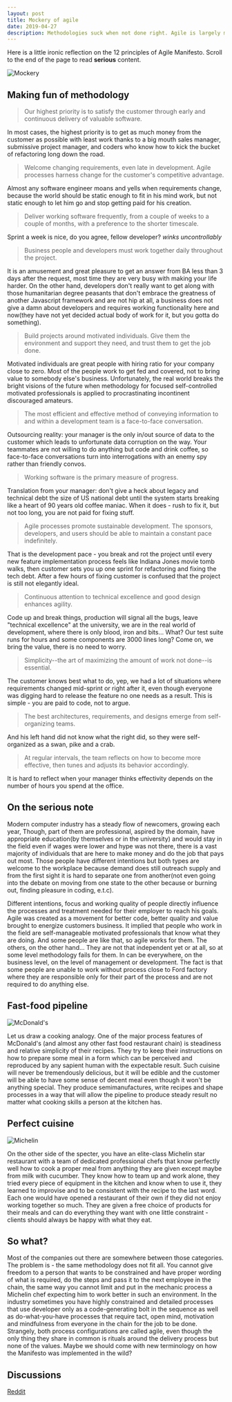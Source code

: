 ```yaml
---
layout: post
title: Mockery of agile
date: 2019-04-27
description: Methodologies suck when not done right. Agile is largely misunderstood, so what is the problem?
---
```

Here is a little ironic reflection on the 12 principles of Agile Manifesto. Scroll to the end of the page to read __serious__ content.

![Mockery](/assets/images/mockery.jpg)

## Making fun of methodology

> Our highest priority is to satisfy the customer through early and continuous delivery of valuable software.

In most cases, the highest priority is to get as much money from the customer as possible with least work thanks to a big mouth sales manager, submissive project manager, and coders who know how to kick the bucket of refactoring long down the road.

> Welcome changing requirements, even late in development. Agile processes harness change for the customer's competitive advantage.

Almost any software engineer moans and yells when requirements change, because the world should be static enough to fit in his mind work, but not static enough to let him go and stop getting paid for his creation.

> Deliver working software frequently, from a couple of weeks to a couple of months, with a preference to the shorter timescale.

Sprint a week is nice, do you agree, fellow developer? *winks uncontrollably*

> Business people and developers must work together daily throughout the project.

It is an amusement and great pleasure to get an answer from BA less than 3 days after the request, most time they are very busy with making your life harder. On the other hand, developers don't really want to get along
with those humanitarian degree peasants that don't embrace the greatness of another Javascript framework and are not hip at all, a business does not give a damn about developers and requires working functionality here and
now(they have not yet decided actual body of work for it, but you gotta do something).

> Build projects around motivated individuals. Give them the environment and support they need, and trust them to get the job done.

Motivated individuals are great people with hiring ratio for your company close to zero. Most of the people work to get fed and covered, not to bring value to somebody else's business. Unfortunately,
the real world breaks the bright visions of the future when methodology for focused self-controlled motivated professionals is applied to procrastinating incontinent discouraged amateurs.

> The most efficient and effective method of conveying information to and within a development team is a face-to-face conversation.

Outsourcing reality: your manager is the only in/out source of data to the customer which leads to unfortunate data corruption on the way. Your teammates are not willing to do anything but code and drink coffee, so face-to-face conversations turn into interrogations with an enemy spy rather than friendly convos.

> Working software is the primary measure of progress.

Translation from your manager: don't give a heck about legacy and technical debt the size of US national debt until the system starts breaking like a heart of 90 years old coffee maniac. When it does - rush to fix it, but not too long, you are not paid for fixing stuff.

> Agile processes promote sustainable development. The sponsors, developers, and users should be able to maintain a constant pace indefinitely.

That is the development pace - you break and rot the project until every new feature implementation process feels like Indiana Jones movie tomb walks, then customer sets you up one sprint for refactoring and fixing the tech debt. After a few hours of fixing customer is confused that the project is still not elegantly ideal.

> Continuous attention to technical excellence and good design enhances agility.

Code up and break things, production will signal all the bugs, leave "technical excellence" at the university, we are in the real world of development, where there is only blood, iron and bits... What? Our test suite runs for hours and some components are 3000 lines long? Come on, we bring the value, there is no need to worry.

> Simplicity--the art of maximizing the amount of work not done--is essential.

The customer knows best what to do, yep, we had a lot of situations where requirements changed mid-sprint or right after it, even though everyone was digging hard to release the feature no one needs as a result. This is simple - you are paid to code, not to argue.

> The best architectures, requirements, and designs emerge from self-organizing teams.

And his left hand did not know what the right did, so they were self-organized as a swan, pike and a crab.

> At regular intervals, the team reflects on how to become more effective, then tunes and adjusts its behavior accordingly.

It is hard to reflect when your manager thinks effectivity depends on the number of hours you spend at the office.

## On the serious note

Modern computer industry has a steady flow of newcomers, growing each year, Though, part of them are professional, aspired by the domain, have appropriate education(by themselves or in the university) and would stay in the field even if wages were lower and hype was not there, there is a vast majority of individuals that are here to make money and do the job that pays out most. Those people have different intentions but both types are welcome to the workplace because demand does still outreach supply and from the first sight it is hard to separate one from another(not even going into the debate on moving from one state to the other because or burning out, finding pleasure in coding, e.t.c).

Different intentions, focus and working quality of people directly influence the processes and treatment needed for their employer to reach his goals. Agile was created as a movement for better code, better quality and value brought to energize customers business. It implied that people who work in the field are self-manageable motivated professionals that know what they are doing. And some people are like that, so agile works for them. The others, on the other hand... They are not that independent yet or at all, so at some level methodology fails for them. In can be everywhere, on the business level, on the level of management or development. The fact is that some people are unable to work without process close to Ford factory where they are responsible only for their part of the process and are not required to do anything else.
## Fast-food pipeline

![McDonald's](/assets/images/mcdonalds.jpg)

Let us draw a cooking analogy. One of the major process features of McDonald's (and almost any other fast food restaurant chain) is steadiness and relative simplicity of their recipes. They try to keep their instructions on how to prepare some meal in a form which can be perceived and reproduced by any sapient human with the expectable result. Such cuisine will never be tremendously delicious, but it will be edible and the customer will be able to have some sense of decent meal even though it won't be anything special. They produce semimanufactures, write recipes and shape processes in a way that will allow the pipeline to produce steady result no matter what cooking skills a person at the kitchen has.

## Perfect cuisine

![Michelin](/assets/images/michelin.jpg)

On the other side of the specter, you have an elite-class Michelin star restaurant with a team of dedicated professional chefs that know perfectly well how to cook a proper meal from anything they are given except maybe from milk with cucumber. They know how to team up and work alone, they tried every piece of equipment in the kitchen and know when to use it, they learned to improvise and to be consistent with the recipe to the last word. Each one would have opened a restaurant of their own if they did not enjoy working together so much. They are given a free choice of products for their meals and can do everything they want with one little constraint - clients should always be happy with what they eat.

## So what?

Most of the companies out there are somewhere between those categories. The problem is - the same methodology does not fit all. You cannot give freedom to a person that wants to be constrained and have proper wording of what is required, do the steps and pass it to the next employee in the chain, the same way you cannot limit and put in the mechanic process a Michelin chef expecting him to work better in such an environment. In the industry sometimes you have highly constrained and detailed processes that use developer only as a code-generating bolt in the sequence as well as do-what-you-have processes that require tact, open mind, motivation and mindfulness from everyone in the chain for the job to be done. Strangely, both process configurations are called agile, even though the only thing they share in common is rituals around the delivery process but none of the values. Maybe we should come with new terminology on how the Manifesto was implemented in the wild?

## Discussions

[Reddit](https://www.reddit.com/r/programming/comments/bla7sm/why_agile_is_so_misunderstood_and_what_is_the/)

